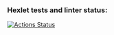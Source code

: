 ### Hexlet tests and linter status:
[![Actions Status](https://github.com/eduard221344/python-project-lvl1/workflows/hexlet-check/badge.svg)](https://github.com/eduard221344/python-project-lvl1/actions)
